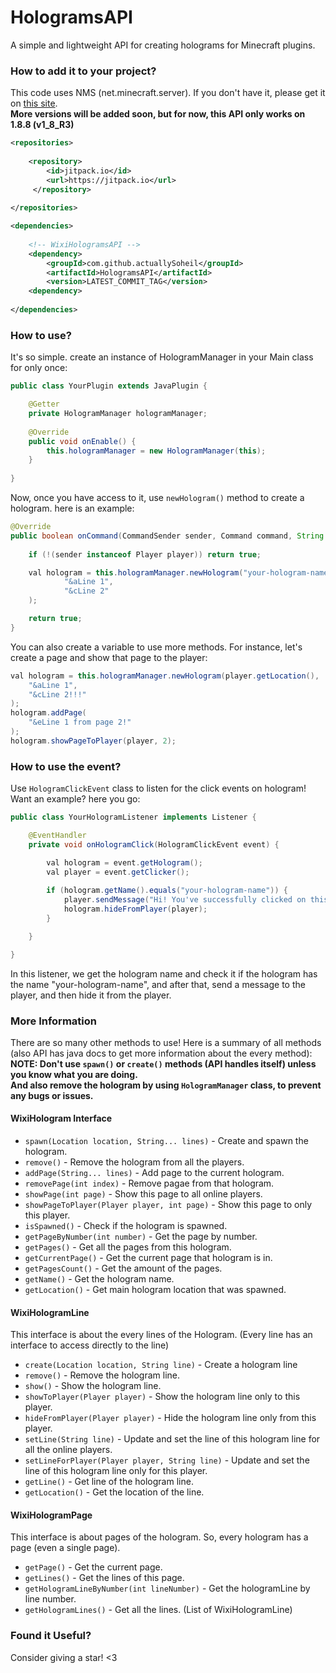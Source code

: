 # HologramsAPI
A simple and lightweight API for creating holograms for Minecraft plugins.

### How to add it to your project?
This code uses NMS (net.minecraft.server). If you don't have it, please get it on [this site](https://www.spigotmc.org/wiki/buildtools/).
<br>**More versions will be added soon, but for now, this API only works on 1.8.8 (v1_8_R3)**
```xml
<repositories>
        
    <repository>
        <id>jitpack.io</id>
        <url>https://jitpack.io</url>
     </repository>
        
</repositories>

<dependencies>
        
    <!-- WixiHologramsAPI -->
    <dependency>
        <groupId>com.github.actuallySoheil</groupId>
        <artifactId>HologramsAPI</artifactId>
        <version>LATEST_COMMIT_TAG</version>
    <dependency>
            
</dependencies>
```

### How to use?
It's so simple. create an instance of HologramManager in your Main class for only once:
```java
public class YourPlugin extends JavaPlugin {

    @Getter
    private HologramManager hologramManager;
    
    @Override
    public void onEnable() {
        this.hologramManager = new HologramManager(this);
    }
    
}
```
Now, once you have access to it, use ``newHologram()`` method to create a hologram. here is an example:
```java
@Override
public boolean onCommand(CommandSender sender, Command command, String label, String[] args) {
        
    if (!(sender instanceof Player player)) return true;

    val hologram = this.hologramManager.newHologram("your-hologram-name", player.getLocation(),
            "&aLine 1",
            "&cLine 2"
    );

    return true;
}
```
You can also create a variable to use more methods. For instance, let's create a page and show that page to the player:
```java
val hologram = this.hologramManager.newHologram(player.getLocation(),
    "&aLine 1",
    "&cLine 2!!!"
);
hologram.addPage(
    "&eLine 1 from page 2!"
);
hologram.showPageToPlayer(player, 2);
```

### How to use the event?
Use ``HologramClickEvent`` class to listen for the click events on hologram! Want an example? here you go:
```java
public class YourHologramListener implements Listener {

    @EventHandler
    private void onHologramClick(HologramClickEvent event) {

        val hologram = event.getHologram();
        val player = event.getClicker();
        
        if (hologram.getName().equals("your-hologram-name")) {
            player.sendMessage("Hi! You've successfully clicked on this hologram!");
            hologram.hideFromPlayer(player);
        }

    }

}
```
In this listener, we get the hologram name and check it if the hologram has the name "your-hologram-name", and after that, send a message to the player, and then hide it from the player.

### More Information
There are so many other methods to use! Here is a summary of all methods (also API has java docs to get more information about the every method):
<br>**NOTE: Don't use ``spawn()`` or ``create()`` methods (API handles itself) unless you know what you are doing.**
<br>**And also remove the hologram by using ``HologramManager`` class, to prevent any bugs or issues.**

#### WixiHologram Interface
- ``spawn(Location location, String... lines)`` - Create and spawn the hologram.
- ``remove()`` - Remove the hologram from all the players.
- ``addPage(String... lines)`` - Add page to the current hologram.
- ``removePage(int index)`` - Remove pagae from that hologram.
- ``showPage(int page)`` - Show this page to all online players.
- ``showPageToPlayer(Player player, int page)`` - Show this page to only this player.
- ``isSpawned()`` - Check if the hologram is spawned.
- ``getPageByNumber(int number)`` - Get the page by number.
- ``getPages()`` - Get all the pages from this hologram.
- ``getCurrentPage()`` - Get the current page that hologram is in.
- ``getPagesCount()`` - Get the amount of the pages.
- ``getName()`` - Get the hologram name.
- ``getLocation()`` - Get main hologram location that was spawned.

#### WixiHologramLine
This interface is about the every lines of the Hologram. (Every line has an interface to access directly to the line)
- ``create(Location location, String line)`` - Create a hologram line
- ``remove()`` - Remove the hologram line.
- ``show()`` - Show the hologram line.
- ``showToPlayer(Player player)`` - Show the hologram line only to this player.
- ``hideFromPlayer(Player player)`` - Hide the hologram line only from this player.
- ``setLine(String line)`` - Update and set the line of this hologram line for all the online players.
- ``setLineForPlayer(Player player, String line)`` - Update and set the line of this hologram line only for this player.
- ``getLine()`` - Get line of the hologram line.
- ``getLocation()`` - Get the location of the line.

#### WixiHologramPage
This interface is about pages of the hologram. So, every hologram has a page (even a single page).
- ``getPage()`` - Get the current page.
- ``getLines()`` - Get the lines of this page.
- ``getHologramLineByNumber(int lineNumber)`` - Get the hologramLine by line number.
- ``getHologramLines()`` - Get all the lines. (List of WixiHologramLine)


### Found it Useful?
Consider giving a star! <3
